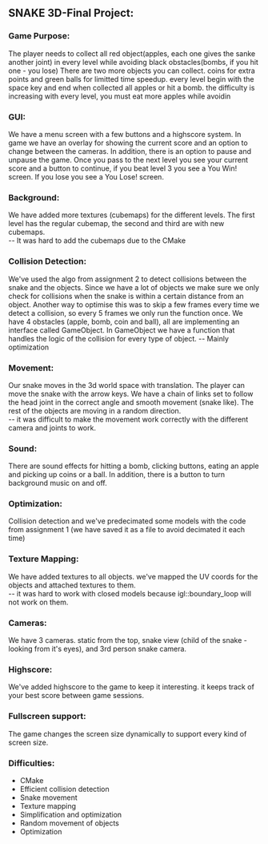 ## SNAKE 3D-Final Project:

### Game Purpose:
The player needs to collect all red object(apples, each one gives the sanke another joint)
in every level while avoiding black obstacles(bombs, if you hit one - you lose)
There are two more objects you can collect. coins for extra points and green balls for limitted time speedup.
every level begin with the space key and end when collected all apples or hit a bomb.
the difficulty is increasing with every level, you must eat more apples while avoidin

### GUI:
We have a menu screen with a few buttons and a highscore system.
In game we have an overlay for showing the current score and an option to change between the cameras.
In addition, there is an option to pause and unpause the game.
Once you pass to the next level you see your current score and a button to continue, if you beat level 3 you see a You Win! screen.
If you lose you see a You Lose! screen.

### Background:
We have added more textures (cubemaps) for the different levels.
The first level has the regular cubemap, the second and third are with new cubemaps.  
-- It was hard to add the cubemaps due to the CMake

### Collision Detection:
We've used the algo from assignment 2 to detect collisions between the snake and the objects.
Since we have a lot of objects we make sure we only check for collisions when the snake is within a certain distance from an object.
Another way to optimise this was to skip a few frames every time we detect a collision, so every 5 frames we only run the function once.
We have 4 obstacles (apple, bomb, coin and ball), all are implementing an interface called GameObject.
In GameObject we have a function that handles the logic of the collision for every type of object.
-- Mainly optimization

### Movement:
Our snake moves in the 3d world space with translation. The player can move the snake with the arrow keys.
We have a chain of links set to follow the head joint in the correct angle and smooth movement (snake like).
The rest of the objects are moving in a random direction.  
-- it was difficult to make the movement work correctly with the different camera and joints to work.

### Sound:
There are sound effects for hitting a bomb, clicking buttons, eating an apple and picking up coins or a ball.
In addition, there is a button to turn background music on and off. 

### Optimization:
Collision detection and we've predecimated some models with the code from assignment 1 (we have saved it as a file to avoid decimated it each time)

### Texture Mapping:
We have added textures to all objects. we've mapped the UV coords for the objects and attached textures to them.  
-- it was hard to work with closed models because igl::boundary_loop will not work on them.

### Cameras:
We have 3 cameras.
static from the top, snake view (child of the snake - looking from it's eyes), and 3rd person snake camera.

### Highscore:
We've added highscore to the game to keep it interesting. it keeps track of your best score between game sessions.

### Fullscreen support:
The game changes the screen size dynamically to support every kind of screen size. 


### Difficulties:
- CMake
- Efficient collision detection
- Snake movement
- Texture mapping
- Simplification and optimization
- Random movement of objects
- Optimization
